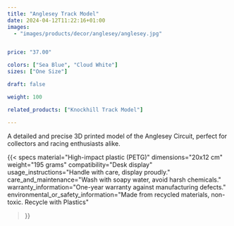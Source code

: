```yaml
---
title: "Anglesey Track Model"
date: 2024-04-12T11:22:16+01:00
images:
  - "images/products/decor/anglesey/anglesey.jpg"


price: "37.00"

colors: ["Sea Blue", "Cloud White"]
sizes: ["One Size"]

draft: false

weight: 100

related_products: ["Knockhill Track Model"]

---
```


A detailed and precise 3D printed model of the Anglesey Circuit, perfect for collectors and racing enthusiasts alike.

{{< specs
    material="High-impact plastic (PETG)"
    dimensions="20x12 cm"
    weight="195 grams"
    compatibility="Desk display"
    usage_instructions="Handle with care, display proudly."
    care_and_maintenance="Wash with soapy water, avoid harsh chemicals."
    warranty_information="One-year warranty against manufacturing defects."
    environmental_or_safety_information="Made from recycled materials, non-toxic. Recycle with Plastics"
>}}
